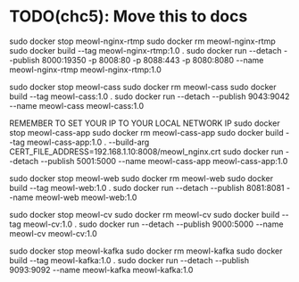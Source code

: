 # TODO(chc5): Move this to docs
sudo docker stop meowl-nginx-rtmp
sudo docker rm meowl-nginx-rtmp
sudo docker build --tag meowl-nginx-rtmp:1.0 . 
sudo docker run --detach --publish 8000:19350 -p 8008:80 -p 8088:443 -p 8080:8080 --name meowl-nginx-rtmp meowl-nginx-rtmp:1.0

sudo docker stop meowl-cass
sudo docker rm meowl-cass
sudo docker build --tag meowl-cass:1.0 . 
sudo docker run --detach --publish 9043:9042 --name meowl-cass meowl-cass:1.0

REMEMBER TO SET YOUR IP TO YOUR LOCAL NETWORK IP
sudo docker stop meowl-cass-app
sudo docker rm meowl-cass-app
sudo docker build --tag meowl-cass-app:1.0 . --build-arg CERT_FILE_ADDRESS=192.168.1.10:8008/meowl_nginx.crt 
sudo docker run --detach --publish 5001:5000 --name meowl-cass-app meowl-cass-app:1.0 

sudo docker stop meowl-web
sudo docker rm meowl-web
sudo docker build --tag meowl-web:1.0 .
sudo docker run --detach --publish 8081:8081 --name meowl-web meowl-web:1.0  

sudo docker stop meowl-cv
sudo docker rm meowl-cv
sudo docker build --tag meowl-cv:1.0 .
sudo docker run --detach --publish 9000:5000 --name meowl-cv meowl-cv:1.0

sudo docker stop meowl-kafka
sudo docker rm meowl-kafka
sudo docker build --tag meowl-kafka:1.0 .
sudo docker run --detach --publish 9093:9092 --name meowl-kafka meowl-kafka:1.0 

